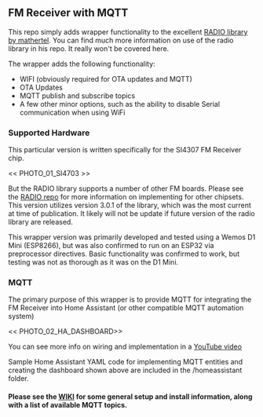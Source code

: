 ## FM Receiver with MQTT
This repo simply adds wrapper functionality to the excellent [RADIO library by mathertel](https://github.com/mathertel/Radio).  You can find much more information on use of the radio library in his repo.  It really won't be covered here.

The wrapper adds the following functionality:

- WIFI (obviously required for OTA updates and MQTT)
- OTA Updates
- MQTT publish and subscribe topics
- A few other minor options, such as the ability to disable Serial communication when using WiFi

### Supported Hardware

This particular version is written specifically for the SI4307 FM Receiver chip.

<< PHOTO_01_SI4703 >>

But the RADIO library supports a number of other FM boards.  Please see the [RADIO repo](https://github.com/mathertel/Radio) for more information on implementing for other chipsets.  This version utilizes version 3.0.1 of the library, which was the most current at time of publication.  It likely will not be update if future version of the radio library are released.

This wrapper version was primarily developed and tested using a Wemos D1 Mini (ESP8266), but was also confirmed to run on an ESP32 via preprocessor directives.  Basic functionality was confirmed to work, but testing was not as thorough as it was on the D1 Mini.

### MQTT

The primary purpose of this wrapper is to provide MQTT for integrating the FM Receiver into Home Assistant (or other compatible MQTT automation system)

<< PHOTO_02_HA_DASHBOARD>>


You can see more info on wiring and implementation in a [YouTube video](https://youtu.be/BJh-vUknn-Q) 

Sample Home Assistant YAML code for implementing MQTT entities and creating the dashboard shown above are included in the /homeassistant folder.

#### Please see the [WIKI](https://github.com/Resinchem/FM-Receiver-MQTT/wiki) for some general setup and install information, along with a list of available MQTT topics.
